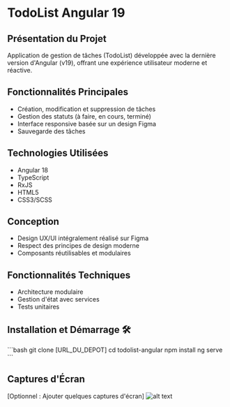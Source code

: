 # TodoList Angular 19

## Présentation du Projet
Application de gestion de tâches (TodoList) développée avec la dernière version d'Angular (v19), offrant une expérience utilisateur moderne et réactive.

## Fonctionnalités Principales 
- Création, modification et suppression de tâches
- Gestion des statuts (à faire, en cours, terminé)
- Interface responsive basée sur un design Figma
- Sauvegarde des tâches

## Technologies Utilisées 
- Angular 18
- TypeScript
- RxJS
- HTML5
- CSS3/SCSS

## Conception
- Design UX/UI intégralement réalisé sur Figma
- Respect des principes de design moderne
- Composants réutilisables et modulaires

## Fonctionnalités Techniques
- Architecture modulaire
- Gestion d'état avec services
- Tests unitaires

## Installation et Démarrage 🛠️
\`\`\`bash
git clone [URL_DU_DEPOT]
cd todolist-angular
npm install
ng serve
\`\`\`

## Captures d'Écran
[Optionnel : Ajouter quelques captures d'écran]
![alt text](image.png)